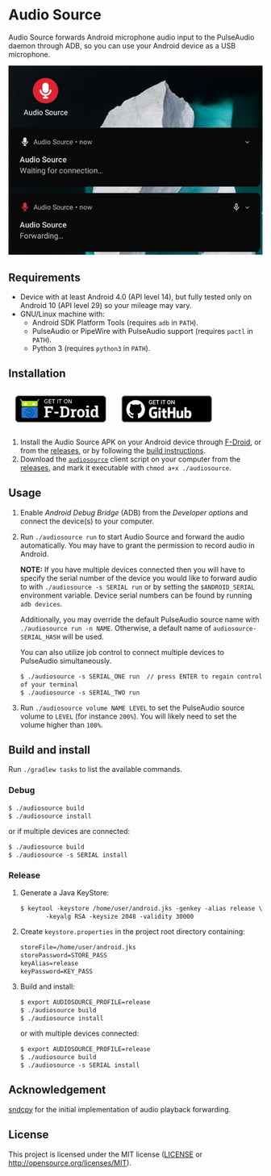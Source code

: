 # Audio Source

Audio Source forwards Android microphone audio input to the PulseAudio daemon
through ADB, so you can use your Android device as a USB microphone.

![screenshot](assets/screenshot.png)

## Requirements

- Device with at least Android 4.0 (API level 14), but fully tested only on
  Android 10 (API level 29) so your mileage may vary.
- GNU/Linux machine with:
  - Android SDK Platform Tools (requires `adb` in `PATH`).
  - PulseAudio or PipeWire with PulseAudio support (requires `pactl` in
    `PATH`).
  - Python 3 (requires `python3` in `PATH`).

## Installation

[<img src="assets/badge_fdroid.png"
     alt="Get it on F-Droid"
     height="80">](https://f-droid.org/packages/fr.dzx.audiosource/)
[<img src="assets/badge_github.png"
    alt="Get it on GitHub"
    height="80">](https://github.com/gdzx/audiosource/releases/latest)

1. Install the Audio Source APK on your Android device through
   [F-Droid](https://f-droid.org/packages/fr.dzx.audiosource/), or from the
   [releases](https://github.com/gdzx/audiosource/releases/latest), or by
   following the [build instructions](#build-and-install).
2. Download the
   [`audiosource`](https://github.com/gdzx/audiosource/blob/master/audiosource)
   client script on your computer from the
   [releases](https://github.com/gdzx/audiosource/releases/latest), and mark it
   executable with `chmod a+x ./audiosource`.

## Usage

1. Enable *Android Debug Bridge* (ADB) from the *Developer options* and connect
   the device(s) to your computer.

2. Run `./audiosource run` to start Audio Source and forward the audio
   automatically. You may have to grant the permission to record audio in
   Android.

   **NOTE:** If you have multiple devices connected then you will have to
   specify the serial number of the device you would like to forward audio to
   with `./audiosource -s SERIAL run` or by setting the `$ANDROID_SERIAL`
   environment variable. Device serial numbers can be found by running
   `adb devices`.

   Additionally, you may override the default PulseAudio source name with
   `./audiosource run -n NAME`. Otherwise, a default name of
   `audiosource-SERIAL_HASH` will be used.

   You can also utilize job control to connect multiple devices to PulseAudio
   simultaneously.

   ```
   $ ./audiosource -s SERIAL_ONE run  // press ENTER to regain control of your terminal
   $ ./audiosource -s SERIAL_TWO run
   ```

3. Run `./audiosource volume NAME LEVEL` to set the PulseAudio source volume to
   `LEVEL` (for instance `200%`). You will likely need to set the volume higher
   than `100%`.

## Build and install

Run `./gradlew tasks` to list the available commands.

### Debug

```shell
$ ./audiosource build
$ ./audiosource install
```

or if multiple devices are connected:

```shell
$ ./audiosource build
$ ./audiosource -s SERIAL install
```

### Release

1. Generate a Java KeyStore:

   ```shell
   $ keytool -keystore /home/user/android.jks -genkey -alias release \
          -keyalg RSA -keysize 2048 -validity 30000
   ```

2. Create `keystore.properties` in the project root directory containing:

   ```
   storeFile=/home/user/android.jks
   storePassword=STORE_PASS
   keyAlias=release
   keyPassword=KEY_PASS
   ```

3. Build and install:

   ```shell
   $ export AUDIOSOURCE_PROFILE=release
   $ ./audiosource build
   $ ./audiosource install
   ```

   or with multiple devices connected:

   ```shell
   $ export AUDIOSOURCE_PROFILE=release
   $ ./audiosource build
   $ ./audiosource -s SERIAL install
   ```

## Acknowledgement

[sndcpy](https://github.com/rom1v/sndcpy) for the initial implementation of
audio playback forwarding.

## License

This project is licensed under the MIT license ([LICENSE](LICENSE) or
http://opensource.org/licenses/MIT).
